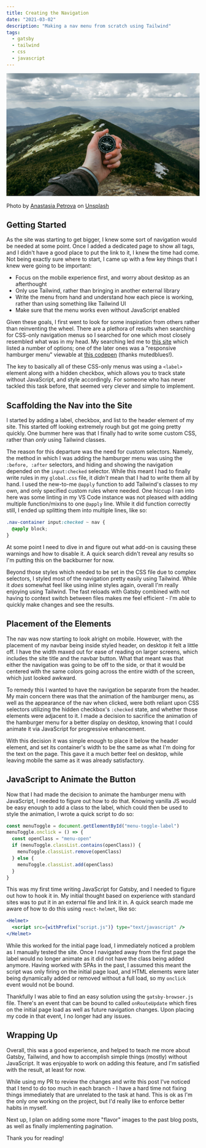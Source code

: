 ```yaml
---
title: Creating the Navigation
date: "2021-03-02"
description: "Making a nav menu from scratch using Tailwind"
tags:
  - gatsby
  - tailwind
  - css
  - javascript
---
```


![Compass on top of Mountain](./compass.jpg)

<p class="text-center text-sm pb-4">Photo by <a class="underline" href="https://unsplash.com/@anastasia_p?utm_source=unsplash&utm_medium=referral&utm_content=creditCopyText">Anastasia Petrova</a> on <a class="underline" href="https://unsplash.com/s/photos/navigation?utm_source=unsplash&utm_medium=referral&utm_content=creditCopyText">Unsplash</a></p>

## Getting Started

As the site was starting to get bigger, I knew some sort of navigation would be needed at some point. Once I added a dedicated page to show all tags, and I didn't have a good place to put the link to it, I knew the time had come. Not being exactly sure where to start, I came up with a few key things that I knew were going to be important:

- Focus on the mobile experience first, and worry about desktop as an afterthought
- Only use Tailwind, rather than bringing in another external library
- Write the menu from hand and understand how each piece is working, rather than using something like Tailwind UI
- Make sure that the menu works even without JavaScript enabled

Given these goals, I first went to look for some inspiration from others rather than reinventing the wheel. There are a plethora of results when searching for CSS-only navigation menus so I searched for one which most closely resembled what was in my head. My searching led me to [this site](https://1stwebdesigner.com/pure-css-navigation-menus/) which listed a number of options; one of the later ones was a "responsive hamburger menu" viewable at [this codepen](https://codepen.io/mutedblues/pen/MmPNPG) (thanks mutedblues!).

The key to basically all of these CSS-only menus was using a `<label>` element along with a hidden checkbox, which allows you to track state without JavaScript, and style accordingly. For someone who has never tackled this task before, that seemed very clever and simple to implement.

## Scaffolding the Nav into the Site

I started by adding a label, checkbox, and list to the header element of my site. This started off looking extremely rough but got me going pretty quickly. One bummer here was that I finally had to write some custom CSS, rather than _only_ using Tailwind classes.

The reason for this departure was the need for custom selectors. Namely, the method in which I was adding the hamburger menu was using the `:before, :after` selectors, and hiding and showing the navigation depended on the `input:checked` selector. While this meant I had to finally write rules in my `global.css` file, it _didn't_ mean that I had to write them all by hand. I used the new-to-me `@apply` function to add Tailwind's classes to my own, and only specified custom rules where needed. One hiccup I ran into here was some linting in my VS Code instance was not pleased with adding multiple function/mixins to one `@apply` line. While it did function correctly still, I ended up splitting them into multiple lines, like so:

```css
.nav-container input:checked ~ nav {
  @apply block;
}
```

At some point I need to dive in and figure out what add-on is causing these warnings and how to disable it. A quick search didn't reveal any results so I'm putting this on the backburner for now.

Beyond those styles which needed to be set in the CSS file due to complex selectors, I styled most of the navigation pretty easily using Tailwind. While it _does_ somewhat feel like using inline styles again, overall I'm really enjoying using Tailwind. The fast reloads with Gatsby combined with not having to context switch between files makes me feel efficient - I'm able to quickly make changes and see the results.

## Placement of the Elements

The nav was now starting to look alright on mobile. However, with the placement of my navbar being inside styled header, on desktop it felt a little off. I have the width maxed out for ease of reading on larger screens, which includes the site title and the navbar button. What that meant was that either the navigation was going to be off to the side, or that it would be centered with the same colors going across the entire width of the screen, which just looked awkward.

To remedy this I wanted to have the navigation be separate from the header. My main concern there was that the animation of the hamburger menu, as well as the appearance of the nav when clicked, were both reliant upon CSS selectors utilizing the hidden checkbox's `:checked` state, and whether those elements were adjacent to it. I made a decision to sacrifice the animation of the hamburger menu for a better display on desktop, knowing that I could animate it via JavaScript for progressive enhancement.

With this decision it was simple enough to place it below the header element, and set its container's width to be the same as what I'm doing for the text on the page. This gave it a much better feel on desktop, while leaving mobile the same as it was already satisfactory.

## JavaScript to Animate the Button

Now that I had made the decision to animate the hamburger menu with JavaScript, I needed to figure out how to do that. Knowing vanilla JS would be easy enough to add a class to the label, which could then be used to style the animation, I wrote a quick script to do so:

```js
const menuToggle = document.getElementById("menu-toggle-label")
menuToggle.onclick = () => {
  const openClass = "menu-open"
  if (menuToggle.classList.contains(openClass)) {
    menuToggle.classList.remove(openClass)
  } else {
    menuToggle.classList.add(openClass)
  }
}
```

This was my first time writing JavaScript for Gatsby, and I needed to figure out how to hook it in. My initial thought based on experience with standard sites was to put it in an external file and link it in. A quick search made me aware of how to do this using `react-helmet`, like so:

```jsx
<Helmet>
  <script src={withPrefix("script.js")} type="text/javascript" />
</Helmet>
```

While this worked for the initial page load, I immediately noticed a problem as I manually tested the site. Once I navigated away from the first page the label would no longer animate as it did not have the class being added anymore. Having worked with SPAs in the past, I assumed this meant the script was only firing on the initial page load, and HTML elements were later being dynamically added or removed without a full load, so my `onclick` event would not be bound.

Thankfully I was able to find an easy solution using the `gatsby-browser.js` file. There's an event that can be bound to called `onRouteUpdate` which fires on the initial page load as well as future navigation changes. Upon placing my code in that event, I no longer had any issues.

## Wrapping Up

Overall, this was a good experience, and helped to teach me more about Gatsby, Tailwind, and how to accomplish simple things (mostly) without JavaScript. It was enjoyable to work on adding this feature, and I'm satisfied with the result, at least for now.

While using my PR to review the changes and write this post I've noticed that I tend to do too much in each branch - I have a hard time not fixing things immediately that are unrelated to the task at hand. This is ok as I'm the only one working on the project, but I'd really like to enforce better habits in myself.

Next up, I plan on adding some more "flavor" images to the past blog posts, as well as finally implementing pagination.

Thank you for reading!
